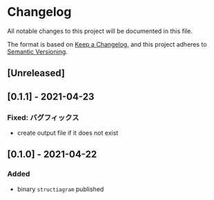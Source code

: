 # Changelog
All notable changes to this project will be documented in this file.

The format is based on [Keep a Changelog](https://keepachangelog.com/en/1.0.0/),
and this project adheres to [Semantic Versioning](https://semver.org/spec/v2.0.0.html).

## [Unreleased]

## [0.1.1] - 2021-04-23
### Fixed: バグフィックス
- create output file if it does not exist

## [0.1.0] - 2021-04-22

### Added
- binary `structiagram` published

